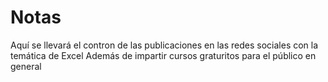 # Notas

Aquí se llevará el contron de las publicaciones en las redes sociales con la temática de Excel
Además de impartir cursos graturitos para el público en general
